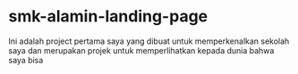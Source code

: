 # smk-alamin-landing-page

Ini adalah project pertama saya yang dibuat untuk memperkenalkan sekolah saya dan merupakan projek untuk memperlihatkan kepada dunia bahwa saya bisa


